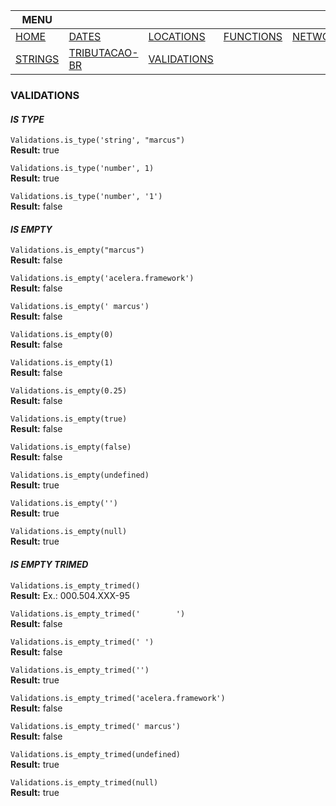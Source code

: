 |MENU||||||
|---  |---  |---  |---  |---  |---  |
| [HOME](https://github.com/maviniciuus/js-helpers/blob/master/README.md) | [DATES](https://github.com/maviniciuus/js-helpers/blob/master/doc/DATES.md)| [LOCATIONS](https://github.com/maviniciuus/js-helpers/blob/master/doc/LOCATIONS.md) | [FUNCTIONS](https://github.com/maviniciuus/js-helpers/blob/master/doc/FUNCTIONS.md) | [NETWORKS](https://github.com/maviniciuus/js-helpers/blob/master/doc/NETWORKS.md) | [NUMBERS](https://github.com/maviniciuus/js-helpers/blob/master/doc/NUMBERS.md) | 
| [STRINGS](https://github.com/maviniciuus/js-helpers/blob/master/doc/STRINGS.md) | [TRIBUTACAO-BR](https://github.com/maviniciuus/js-helpers/blob/master/doc/TRIBUTACAO-BR.md) | [VALIDATIONS](https://github.com/maviniciuus/js-helpers/blob/master/doc/VALIDATIONS.md) | | | |

### VALIDATIONS

#### *IS TYPE*

`Validations.is_type('string', "marcus")`  
**Result:** true

`Validations.is_type('number', 1)`  
**Result:** true  

`Validations.is_type('number', '1')`  
**Result:** false  

#### *IS EMPTY*

`Validations.is_empty("marcus")`  
**Result:** false  

`Validations.is_empty('acelera.framework')`  
**Result:** false  

`Validations.is_empty(' marcus')`  
**Result:** false  

`Validations.is_empty(0)`  
**Result:** false  

`Validations.is_empty(1)`  
**Result:** false  

`Validations.is_empty(0.25)`  
**Result:** false  

`Validations.is_empty(true)`  
**Result:** false  

`Validations.is_empty(false)`  
**Result:** false  

`Validations.is_empty(undefined)`  
**Result:** true  

`Validations.is_empty('')`  
**Result:** true  

`Validations.is_empty(null)`  
**Result:** true  


#### *IS EMPTY TRIMED*

`Validations.is_empty_trimed()`  
**Result:** Ex.: 000.504.XXX-95  

`Validations.is_empty_trimed('        ')`  
**Result:** false  

`Validations.is_empty_trimed(' ')`  
**Result:** false  

`Validations.is_empty_trimed('')`  
**Result:** true  

`Validations.is_empty_trimed('acelera.framework')`  
**Result:** false  

`Validations.is_empty_trimed(' marcus')`  
**Result:** false  

`Validations.is_empty_trimed(undefined)`  
**Result:** true    

`Validations.is_empty_trimed(null)`  
**Result:** true  
